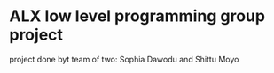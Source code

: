 # ALX low level programming group project
project done byt team of two:
    Sophia Dawodu and
    Shittu Moyo

